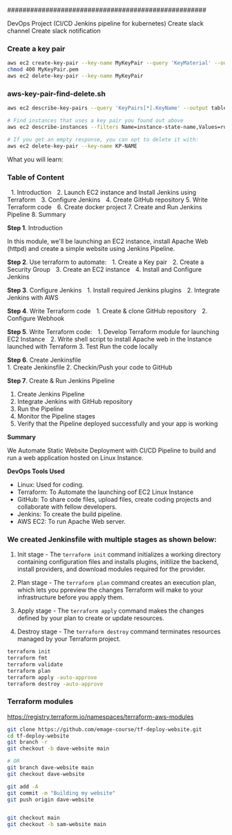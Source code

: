 

####################################################

DevOps Project (CI/CD Jenkins pipeline for kubernetes)
Create slack channel 
Create slack notification

### Create a key pair

```sh
aws ec2 create-key-pair --key-name MyKeyPair --query 'KeyMaterial' --output text > MyKeyPair.pem
chmod 400 MyKeyPair.pem
aws ec2 delete-key-pair --key-name MyKeyPair
```

### aws-key-pair-find-delete.sh

```sh
aws ec2 describe-key-pairs --query 'KeyPairs[*].KeyName' --output table

# Find instances that uses a key pair you found out above
aws ec2 describe-instances --filters Name=instance-state-name,Values=running Name=key-name,Values="KP-NAME" --query 'Reservations[*].Instances[*].InstanceId'

# If you get an empty response, you can opt to delete it with:
aws ec2 delete-key-pair --key-name KP-NAME
```


What you will learn: 

### Table of Content
 1.⁠ ⁠Introduction 
 2.⁠ ⁠Launch EC2 instance and Install Jenkins using Terraform 
 3.⁠ ⁠Configure Jenkins 
 4.⁠ ⁠Create GitHub repository 
 5. Write Terraform code 
 6.⁠ ⁠Create docker project 
 7.⁠ ⁠Create and Run Jenkins Pipeline 
 8.⁠ ⁠Summary 

**Step 1**. Introduction 

In this module, we'll be launching an EC2 instance, install Apache Web (httpd) and create a simple website using Jenkins Pipeline. 

**Step 2**. Use terraform to automate: 
 1.⁠ ⁠Create a Key pair 
 2.⁠ ⁠Create a Security Group
 3.⁠ ⁠Create an EC2 instance
 4.⁠ ⁠Install and Configure Jenkins

**Step 3**. Configure Jenkins 
 1.⁠ ⁠Install required  Jenkins plugins 
 2.⁠ ⁠Integrate Jenkins with AWS

**Step 4**. Write Terraform code 
 1.⁠ ⁠Create & clone GitHub repository 
 2.⁠ ⁠Configure Webhook  

**Step 5**. Write Terraform code: 
 1.⁠ Develop Terraform module for launching EC2 Instance 
 2.⁠ Write shell script to install Apache web in the Instance launched with Terraform 
 3. Test Run the code locally

**Step 6**. Create Jenkinsfile  
1.⁠ ⁠Create Jenkinsfile 
2.⁠ ⁠Checkin/Push your code to GitHub 

**Step 7**. Create & Run Jenkins Pipeline 
1. Create Jenkins Pipeline
2. Integrate Jenkins with GitHub repository 
3. Run the Pipeline
4. Monitor the Pipeline stages
5. Verify that the Pipeline deployed successfully and your app is working

**Summary**

We Automate Static Website Deployment with CI/CD Pipeline to build and run a web application hosted on Linux Instance. 

**⁠DevOps Tools Used**  
- Linux: Used for coding. 
- Terraform: To Automate the launching oof EC2 Linux Instance 
- GitHub: To share code files, upload files, create coding projects and collaborate with fellow developers. 
- Jenkins: To create the build pipeline.
- AWS EC2: To run Apache Web server.

### We created  Jenkinsfile with multiple stages as shown below:

1. Init stage - The `terraform init` command initializes a working directory containing configuration files and installs plugins, initilize the backend, install providers, and download modules required for the provider. 

2. Plan stage - The `terraform plan` command creates an execution plan, which lets you ppreview the changes Terraform will make to your infrastructure before you apply them. 

3. Apply stage - The `terraform apply` command makes the changes defined by your plan to create or update resources.

4. Destroy stage - The `terraform destroy` command terminates resources managed by your Terraform project. 

```sh
terraform init 
terraform fmt
terraform validate 
terraform plan 
terraform apply -auto-approve  
terraform destroy -auto-approve
```

### Terraform modules
https://registry.terraform.io/namespaces/terraform-aws-modules

```sh
git clone https://github.com/emage-course/tf-deploy-website.git
cd tf-deploy-website
git branch -r
git checkout -b dave-website main

# OR 
git branch dave-website main
git checkout dave-website 

git add -A
git commit -m "Building my website"
git push origin dave-website


git checkout main
git checkout -b sam-website main
